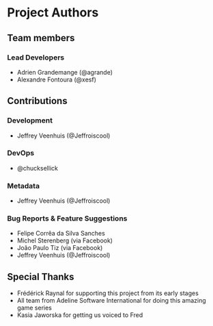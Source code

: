 # Project Authors
## Team members
### Lead Developers
* Adrien Grandemange (@agrande)
* Alexandre Fontoura (@xesf)

## Contributions
### Development
* Jeffrey Veenhuis (@Jeffroiscool)

### DevOps
* @chucksellick

### Metadata
* Jeffrey Veenhuis (@Jeffroiscool)

### Bug Reports & Feature Suggestions
* Felipe Corrêa da Silva Sanches
* Michel Sterenberg (via Facebook)
* João Paulo Tiz (via Facebook)
* Jeffrey Veenhuis (@Jeffroiscool)

## Special Thanks
* Frédérick Raynal for supporting this project from its early stages
* All team from Adeline Software International for doing this amazing game series
* Kasia Jaworska for getting us voiced to Fred
